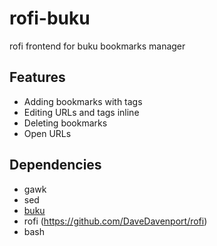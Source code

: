 # rofi-buku
rofi frontend for buku bookmarks manager

## Features
* Adding bookmarks with tags
* Editing URLs and tags inline
* Deleting bookmarks
* Open URLs

## Dependencies
* gawk
* sed
* [buku](https://github.com/jarun/buku)
* rofi (https://github.com/DaveDavenport/rofi)
* bash
